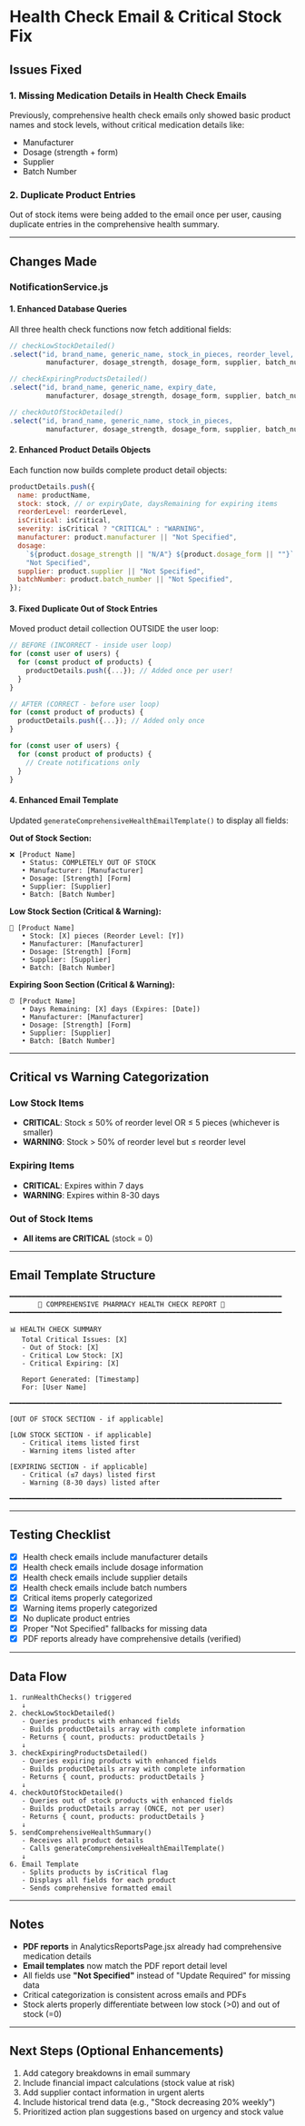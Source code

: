 # Health Check Email & Critical Stock Fix

## Issues Fixed

### 1. **Missing Medication Details in Health Check Emails**

Previously, comprehensive health check emails only showed basic product names and stock levels, without critical medication details like:

- Manufacturer
- Dosage (strength + form)
- Supplier
- Batch Number

### 2. **Duplicate Product Entries**

Out of stock items were being added to the email once per user, causing duplicate entries in the comprehensive health summary.

---

## Changes Made

### NotificationService.js

#### 1. **Enhanced Database Queries**

All three health check functions now fetch additional fields:

```javascript
// checkLowStockDetailed()
.select("id, brand_name, generic_name, stock_in_pieces, reorder_level, category_id,
         manufacturer, dosage_strength, dosage_form, supplier, batch_number")

// checkExpiringProductsDetailed()
.select("id, brand_name, generic_name, expiry_date,
         manufacturer, dosage_strength, dosage_form, supplier, batch_number")

// checkOutOfStockDetailed()
.select("id, brand_name, generic_name, stock_in_pieces,
         manufacturer, dosage_strength, dosage_form, supplier, batch_number")
```

#### 2. **Enhanced Product Details Objects**

Each function now builds complete product detail objects:

```javascript
productDetails.push({
  name: productName,
  stock: stock, // or expiryDate, daysRemaining for expiring items
  reorderLevel: reorderLevel,
  isCritical: isCritical,
  severity: isCritical ? "CRITICAL" : "WARNING",
  manufacturer: product.manufacturer || "Not Specified",
  dosage:
    `${product.dosage_strength || "N/A"} ${product.dosage_form || ""}`.trim() ||
    "Not Specified",
  supplier: product.supplier || "Not Specified",
  batchNumber: product.batch_number || "Not Specified",
});
```

#### 3. **Fixed Duplicate Out of Stock Entries**

Moved product detail collection OUTSIDE the user loop:

```javascript
// BEFORE (INCORRECT - inside user loop)
for (const user of users) {
  for (const product of products) {
    productDetails.push({...}); // Added once per user!
  }
}

// AFTER (CORRECT - before user loop)
for (const product of products) {
  productDetails.push({...}); // Added only once
}

for (const user of users) {
  for (const product of products) {
    // Create notifications only
  }
}
```

#### 4. **Enhanced Email Template**

Updated `generateComprehensiveHealthEmailTemplate()` to display all fields:

**Out of Stock Section:**

```
❌ [Product Name]
   • Status: COMPLETELY OUT OF STOCK
   • Manufacturer: [Manufacturer]
   • Dosage: [Strength] [Form]
   • Supplier: [Supplier]
   • Batch: [Batch Number]
```

**Low Stock Section (Critical & Warning):**

```
🚨 [Product Name]
   • Stock: [X] pieces (Reorder Level: [Y])
   • Manufacturer: [Manufacturer]
   • Dosage: [Strength] [Form]
   • Supplier: [Supplier]
   • Batch: [Batch Number]
```

**Expiring Soon Section (Critical & Warning):**

```
⏰ [Product Name]
   • Days Remaining: [X] days (Expires: [Date])
   • Manufacturer: [Manufacturer]
   • Dosage: [Strength] [Form]
   • Supplier: [Supplier]
   • Batch: [Batch Number]
```

---

## Critical vs Warning Categorization

### Low Stock Items

- **CRITICAL**: Stock ≤ 50% of reorder level OR ≤ 5 pieces (whichever is smaller)
- **WARNING**: Stock > 50% of reorder level but ≤ reorder level

### Expiring Items

- **CRITICAL**: Expires within 7 days
- **WARNING**: Expires within 8-30 days

### Out of Stock Items

- **All items are CRITICAL** (stock = 0)

---

## Email Template Structure

```
━━━━━━━━━━━━━━━━━━━━━━━━━━━━━━━━━━━━━━━━━━━━━━━━━━━━━━━━━━━━━━━━━━━
       🏥 COMPREHENSIVE PHARMACY HEALTH CHECK REPORT 🏥
━━━━━━━━━━━━━━━━━━━━━━━━━━━━━━━━━━━━━━━━━━━━━━━━━━━━━━━━━━━━━━━━━━━

📊 HEALTH CHECK SUMMARY
   Total Critical Issues: [X]
   - Out of Stock: [X]
   - Critical Low Stock: [X]
   - Critical Expiring: [X]

   Report Generated: [Timestamp]
   For: [User Name]

━━━━━━━━━━━━━━━━━━━━━━━━━━━━━━━━━━━━━━━━━━━━━━━━━━━━━━━━━━━━━━━━━━━

[OUT OF STOCK SECTION - if applicable]

[LOW STOCK SECTION - if applicable]
   - Critical items listed first
   - Warning items listed after

[EXPIRING SECTION - if applicable]
   - Critical (≤7 days) listed first
   - Warning (8-30 days) listed after

━━━━━━━━━━━━━━━━━━━━━━━━━━━━━━━━━━━━━━━━━━━━━━━━━━━━━━━━━━━━━━━━━━━
```

---

## Testing Checklist

- [x] Health check emails include manufacturer details
- [x] Health check emails include dosage information
- [x] Health check emails include supplier details
- [x] Health check emails include batch numbers
- [x] Critical items properly categorized
- [x] Warning items properly categorized
- [x] No duplicate product entries
- [x] Proper "Not Specified" fallbacks for missing data
- [x] PDF reports already have comprehensive details (verified)

---

## Data Flow

```
1. runHealthChecks() triggered
   ↓
2. checkLowStockDetailed()
   - Queries products with enhanced fields
   - Builds productDetails array with complete information
   - Returns { count, products: productDetails }
   ↓
3. checkExpiringProductsDetailed()
   - Queries expiring products with enhanced fields
   - Builds productDetails array with complete information
   - Returns { count, products: productDetails }
   ↓
4. checkOutOfStockDetailed()
   - Queries out of stock products with enhanced fields
   - Builds productDetails array (ONCE, not per user)
   - Returns { count, products: productDetails }
   ↓
5. sendComprehensiveHealthSummary()
   - Receives all product details
   - Calls generateComprehensiveHealthEmailTemplate()
   ↓
6. Email Template
   - Splits products by isCritical flag
   - Displays all fields for each product
   - Sends comprehensive formatted email
```

---

## Notes

- **PDF reports** in AnalyticsReportsPage.jsx already had comprehensive medication details
- **Email templates** now match the PDF report detail level
- All fields use **"Not Specified"** instead of "Update Required" for missing data
- Critical categorization is consistent across emails and PDFs
- Stock alerts properly differentiate between low stock (>0) and out of stock (=0)

---

## Next Steps (Optional Enhancements)

1. Add category breakdowns in email summary
2. Include financial impact calculations (stock value at risk)
3. Add supplier contact information in urgent alerts
4. Include historical trend data (e.g., "Stock decreasing 20% weekly")
5. Prioritized action plan suggestions based on urgency and stock value

